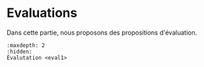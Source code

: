 # Evaluations

Dans cette partie, nous proposons des propositions d'évaluation.

```{toctree}
:maxdepth: 2
:hidden:
Évalutation <eval1>
```
